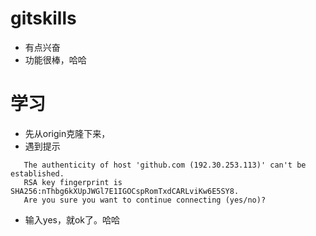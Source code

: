 # gitskills
- 有点兴奋
- 功能很棒，哈哈

# 学习

- 先从origin克隆下来，
 - 遇到提示
 ```
    The authenticity of host 'github.com (192.30.253.113)' can't be established.
    RSA key fingerprint is SHA256:nThbg6kXUpJWGl7E1IGOCspRomTxdCARLviKw6E5SY8.
    Are you sure you want to continue connecting (yes/no)?
 ```   
 - 输入yes，就ok了。哈哈